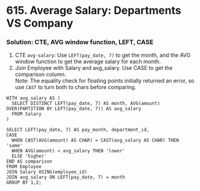 # 615. Average Salary: Departments VS Company

### Solution: CTE, AVG window function, LEFT, CASE

1. CTE `avg-salary`: Use `LEFT(pay_date, 7)` to get the month, and the AVG window function to get the average salary for each month.
2. Join Employee with Salary and avg_salary. Use CASE to get the comparison column.  
Note: The equality check for floating points initially returned an error, so use `CAST` to turn both to chars before comparing.

```
WITH avg_salary AS (
  SELECT DISTINCT LEFT(pay_date, 7) AS month, AVG(amount) OVER(PARTITION BY LEFT(pay_date, 7)) AS avg_salary
  FROM Salary
)

SELECT LEFT(pay_date, 7) AS pay_month, department_id, 
CASE
  WHEN CAST(AVG(amount) AS CHAR) = CAST(avg_salary AS CHAR) THEN 'same'
  WHEN AVG(amount) < avg_salary THEN 'lower'
  ELSE 'higher'
END AS comparison
FROM Employee
JOIN Salary USING(employee_id)
JOIN avg_salary ON LEFT(pay_date, 7) = month
GROUP BY 1,2;
```